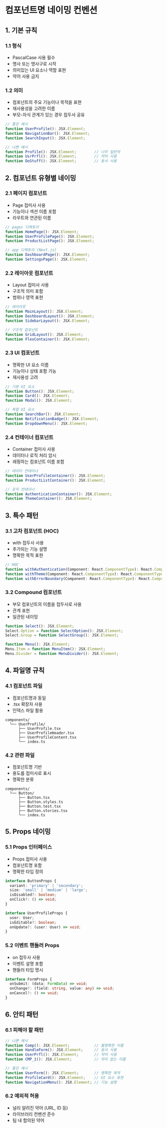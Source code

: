# 컴포넌트명 네이밍 컨벤션

## 1. 기본 규칙

### 1.1 형식
- PascalCase 사용 필수
- 명사 또는 명사구로 시작
- 의미있는 UI 요소나 역할 표현
- 약어 사용 금지

### 1.2 의미
- 컴포넌트의 주요 기능이나 목적을 표현
- 재사용성을 고려한 이름
- 부모-자식 관계가 있는 경우 접두사 공유

```typescript
// 좋은 예시
function UserProfile(): JSX.Element;
function NavigationBar(): JSX.Element;
function SearchInput(): JSX.Element;

// 나쁜 예시
function Profile(): JSX.Element;        // 너무 일반적
function UsrPrfl(): JSX.Element;        // 약어 사용
function DoStuff(): JSX.Element;        // 동사 사용
```

## 2. 컴포넌트 유형별 네이밍

### 2.1 페이지 컴포넌트
- Page 접미사 사용
- 기능이나 섹션 이름 포함
- 라우트와 연관된 이름

```typescript
// pages 디렉토리
function HomePage(): JSX.Element;
function UserProfilePage(): JSX.Element;
function ProductListPage(): JSX.Element;

// app 디렉토리 (Next.js)
function DashboardPage(): JSX.Element;
function SettingsPage(): JSX.Element;
```

### 2.2 레이아웃 컴포넌트
- Layout 접미사 사용
- 구조적 의미 포함
- 범위나 영역 표현

```typescript
// 레이아웃
function MainLayout(): JSX.Element;
function DashboardLayout(): JSX.Element;
function SidebarLayout(): JSX.Element;

// 구조적 컴포넌트
function GridLayout(): JSX.Element;
function FlexContainer(): JSX.Element;
```

### 2.3 UI 컴포넌트
- 명확한 UI 요소 이름
- 기능이나 상태 포함 가능
- 재사용성 고려

```typescript
// 기본 UI 요소
function Button(): JSX.Element;
function Card(): JSX.Element;
function Modal(): JSX.Element;

// 복합 UI 요소
function SearchBar(): JSX.Element;
function NotificationBadge(): JSX.Element;
function DropdownMenu(): JSX.Element;
```

### 2.4 컨테이너 컴포넌트
- Container 접미사 사용
- 데이터나 로직 처리 암시
- 래핑하는 컴포넌트 이름 포함

```typescript
// 데이터 컨테이너
function UserProfileContainer(): JSX.Element;
function ProductListContainer(): JSX.Element;

// 로직 컨테이너
function AuthenticationContainer(): JSX.Element;
function ThemeContainer(): JSX.Element;
```

## 3. 특수 패턴

### 3.1 고차 컴포넌트 (HOC)
- with 접두사 사용
- 추가되는 기능 설명
- 명확한 목적 표현

```typescript
// HOC
function withAuthentication(Component: React.ComponentType): React.ComponentType;
function withTheme(Component: React.ComponentType): React.ComponentType;
function withErrorBoundary(Component: React.ComponentType): React.ComponentType;
```

### 3.2 Compound 컴포넌트
- 부모 컴포넌트의 이름을 접두사로 사용
- 관계 표현
- 일관된 네이밍

```typescript
function Select(): JSX.Element;
Select.Option = function SelectOption(): JSX.Element;
Select.Group = function SelectGroup(): JSX.Element;

function Menu(): JSX.Element;
Menu.Item = function MenuItem(): JSX.Element;
Menu.Divider = function MenuDivider(): JSX.Element;
```

## 4. 파일명 규칙

### 4.1 컴포넌트 파일
- 컴포넌트명과 동일
- .tsx 확장자 사용
- 인덱스 파일 활용

```
components/
  └── UserProfile/
      ├── UserProfile.tsx
      ├── UserProfileHeader.tsx
      ├── UserProfileContent.tsx
      └── index.ts
```

### 4.2 관련 파일
- 컴포넌트명 기반
- 용도를 접미사로 표시
- 명확한 분류

```
components/
  └── Button/
      ├── Button.tsx
      ├── Button.styles.ts
      ├── Button.test.tsx
      ├── Button.stories.tsx
      └── index.ts
```

## 5. Props 네이밍

### 5.1 Props 인터페이스
- Props 접미사 사용
- 컴포넌트명 포함
- 명확한 타입 정의

```typescript
interface ButtonProps {
  variant: 'primary' | 'secondary';
  size: 'small' | 'medium' | 'large';
  isDisabled?: boolean;
  onClick?: () => void;
}

interface UserProfileProps {
  user: User;
  isEditable?: boolean;
  onUpdate?: (user: User) => void;
}
```

### 5.2 이벤트 핸들러 Props
- on 접두사 사용
- 이벤트 설명 포함
- 핸들러 타입 명시

```typescript
interface FormProps {
  onSubmit: (data: FormData) => void;
  onChange?: (field: string, value: any) => void;
  onCancel?: () => void;
}
```

## 6. 안티 패턴

### 6.1 피해야 할 패턴
```typescript
// 나쁜 예시
function Comp(): JSX.Element;           // 불명확한 이름
function HandleForm(): JSX.Element;     // 동사 사용
function UserPrfl(): JSX.Element;       // 약어 사용
function CMP_1(): JSX.Element;          // 의미 없는 이름

// 좋은 예시
function UserForm(): JSX.Element;       // 명확한 목적
function ProfileCard(): JSX.Element;    // UI 요소 표현
function NavigationMenu(): JSX.Element; // 기능 설명
```

### 6.2 예외적 허용
- 널리 알려진 약어 (URL, ID 등)
- 라이브러리 컨벤션 준수
- 팀 내 합의된 약어 